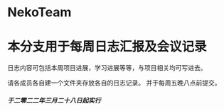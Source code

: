 # NekoTeam

# 本分支用于每周日志汇报及会议记录

日志内容可包括本周项目进展，学习进展等等，与项目相关均可写进去。

请各成员各自建一个文件夹存放各自的日志记录。
并于每周五晚八点前提交。

##### 于二零二二年三月二十八日起实行
